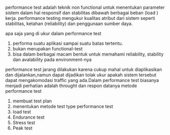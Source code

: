 performance test adalah teknik non functional untuk menentukan parameter sistem dalam hal responsif dan stabilitas dibawah berbagai beban (load ) kerja.
performance testing mengukur kualitas atribut dari sistem seperti stabilitas, ketahan (reliability) dan penggunaan sumber daya.

apa saja yang di ukur dalam performance test 
1. performa suatu aplikasi sampai suatu batas tertentu.
2. bukan merupakan functional-test
3. bisa dalam berbagai macam bentuk untuk memahami reliability, stability dan avalability pada environment-nya

performance test jarang dilakukan karena cukup mahal untuk diaplikasikan dan dijalankan,namun dapat dijadikan tolak ukur apakah sistem tersebut dapat mengakomodasi traffic yang ada.Dalam performance test biasanya menjadi perhatian adalah throught dan respon datanya
metode  performance test 
1. membuat test plan
2. menentukan metode test
type performance test 
1. load test
2. Endurance test
3. Stress test
4. Peak test